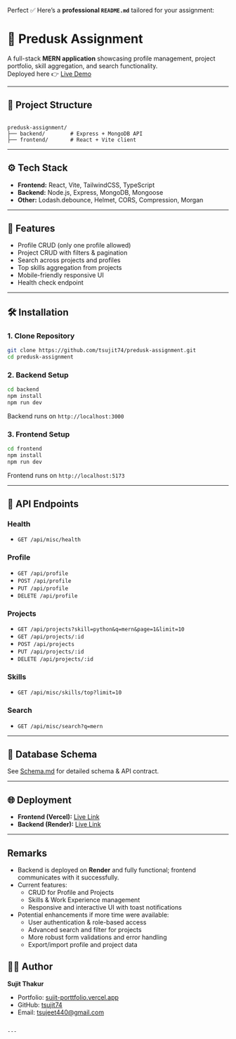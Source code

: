 Perfect ✅ Here’s a **professional `README.md`** tailored for your assignment:

# 🚀 Predusk Assignment

A full-stack **MERN application** showcasing profile management, project portfolio, skill aggregation, and search functionality.  
Deployed here 👉 [Live Demo](https://predusk-assignment-delta.vercel.app/)  

---

## 📂 Project Structure
```

predusk-assignment/
├── backend/        # Express + MongoDB API
├── frontend/       # React + Vite client

````

---

## ⚙️ Tech Stack
- **Frontend:** React, Vite, TailwindCSS, TypeScript
- **Backend:** Node.js, Express, MongoDB, Mongoose
- **Other:** Lodash.debounce, Helmet, CORS, Compression, Morgan

---

## 📘 Features
- Profile CRUD (only one profile allowed)
- Project CRUD with filters & pagination
- Search across projects and profiles
- Top skills aggregation from projects
- Mobile-friendly responsive UI
- Health check endpoint

---

## 🛠️ Installation

### 1. Clone Repository
```bash
git clone https://github.com/tsujit74/predusk-assignment.git
cd predusk-assignment
````

### 2. Backend Setup

```bash
cd backend
npm install
npm run dev
```

Backend runs on `http://localhost:3000`

### 3. Frontend Setup

```bash
cd frontend
npm install
npm run dev
```

Frontend runs on `http://localhost:5173`

---

## 🔗 API Endpoints

### Health

* `GET /api/misc/health`

### Profile

* `GET /api/profile`
* `POST /api/profile`
* `PUT /api/profile`
* `DELETE /api/profile`

### Projects

* `GET /api/projects?skill=python&q=mern&page=1&limit=10`
* `GET /api/projects/:id`
* `POST /api/projects`
* `PUT /api/projects/:id`
* `DELETE /api/projects/:id`

### Skills

* `GET /api/misc/skills/top?limit=10`

### Search

* `GET /api/misc/search?q=mern`

---

## 📘 Database Schema

See [Schema.md](./Schema.md) for detailed schema & API contract.

---

## 🌐 Deployment

* **Frontend (Vercel):** [Live Link](https://predusk-assignment-delta.vercel.app/)
* **Backend (Render):**  [Live Link](https://predusk-assignment-cyvh.onrender.com) 

---

## Remarks
- Backend is deployed on **Render** and fully functional; frontend communicates with it successfully.
- Current features:
  - CRUD for Profile and Projects
  - Skills & Work Experience management
  - Responsive and interactive UI with toast notifications
- Potential enhancements if more time were available:
  - User authentication & role-based access
  - Advanced search and filter for projects
  - More robust form validations and error handling
  - Export/import profile and project data

## 👨‍💻 Author

**Sujit Thakur**

* Portfolio: [sujit-porttfolio.vercel.app](https://sujit-porttfolio.vercel.app/)
* GitHub: [tsujit74](https://github.com/tsujit74)
* Email: [tsujeet440@gmail.com](mailto:tsujeet440@gmail.com)

```

---

